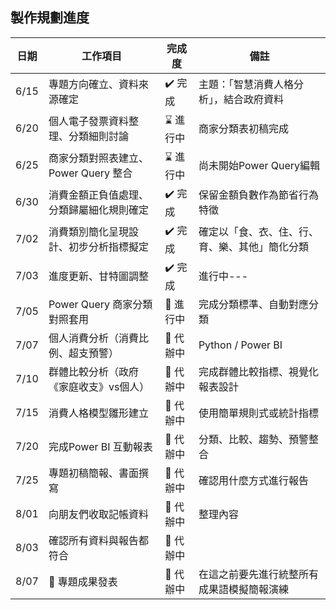 ## 製作規劃進度
| 日期   | 工作項目                             | 完成度   | 備註                                  |
| ------ | ------------------------------------ | -------- | ------------------------------------- |
| 6/15 | 專題方向確立、資料來源確定           | ✔️ 完成  | 主題：「智慧消費人格分析」，結合政府資料 |
| 6/20 | 個人電子發票資料整理、分類細則討論 | ⌛ 進行中 | 商家分類表初稿完成                     |
| 6/25 | 商家分類對照表建立、Power Query 整合 | ⌛ 進行中 | 尚未開始Power Query編輯                |
| 6/30 | 消費金額正負值處理、分類歸屬細化規則確定 | ✔️ 完成 | 保留金額負數作為節省行為特徵                |
| 7/02 | 消費類別簡化呈現設計、初步分析指標擬定 | ✔️ 完成 | 確定以「食、衣、住、行、育、樂、其他」簡化分類     |
| 7/03 | 進度更新、甘特圖調整 | ✔️ 完成 | 進行中---     |
| 7/05 | Power Query 商家分類對照套用 | 🔄 進行中 | 完成分類標準、自動對應分類     |
| 7/07 | 個人消費分析（消費比例、超支預警） | 📌 代辦中 | Python / Power BI     |
| 7/10 | 群體比較分析（政府《家庭收支》vs個人） | 📌 代辦中 | 完成群體比較指標、視覺化報表設計    |
| 7/15 | 消費人格模型雛形建立 | 📌 代辦中 | 使用簡單規則式或統計指標    |
| 7/20 | 完成Power BI 互動報表 | 📌 代辦中 | 分類、比較、趨勢、預警整合    |
| 7/25 | 專題初稿簡報、書面撰寫 | 📌 代辦中 | 確認用什麼方式進行報告    |
| 8/01 | 向朋友們收取記帳資料 | 📌 代辦中 | 整理內容    |
| 8/03 | 確認所有資料與報告都符合 | 📌 代辦中 |     |
| 8/07 | 🏁 專題成果發表 | 📌 代辦中 |  在這之前要先進行統整所有成果語模擬簡報演練   |
